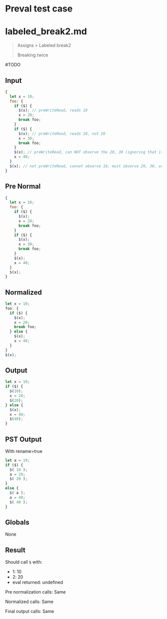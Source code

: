 # Preval test case

# labeled_break2.md

> Assigns > Labeled break2
>
> Breaking twice

#TODO

## Input

`````js filename=intro
{
  let x = 10;
  foo: {
    if ($) {
      $(x); // preWriteRead, reads 10
      x = 20;
      break foo;
    }
    if ($) {
      $(x); // preWriteRead, reads 10, not 20
      x = 30;
      break foo;
    }
    $(x); // preWriteRead, can NOT observe the 20, 30 (ignoring that it is dead code)
    x = 40;
  }
  $(x); // not preWriteRead, cannot observe 10, must observe 20, 30, or 40
}
`````

## Pre Normal

`````js filename=intro
{
  let x = 10;
  foo: {
    if ($) {
      $(x);
      x = 20;
      break foo;
    }
    if ($) {
      $(x);
      x = 30;
      break foo;
    }
    $(x);
    x = 40;
  }
  $(x);
}
`````

## Normalized

`````js filename=intro
let x = 10;
foo: {
  if ($) {
    $(x);
    x = 20;
    break foo;
  } else {
    $(x);
    x = 40;
  }
}
$(x);
`````

## Output

`````js filename=intro
let x = 10;
if ($) {
  $(10);
  x = 20;
  $(20);
} else {
  $(x);
  x = 40;
  $(40);
}
`````

## PST Output

With rename=true

`````js filename=intro
let a = 10;
if ($) {
  $( 10 );
  a = 20;
  $( 20 );
}
else {
  $( a );
  a = 40;
  $( 40 );
}
`````

## Globals

None

## Result

Should call `$` with:
 - 1: 10
 - 2: 20
 - eval returned: undefined

Pre normalization calls: Same

Normalized calls: Same

Final output calls: Same
